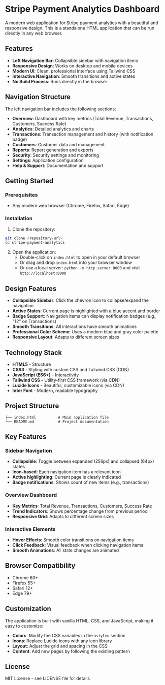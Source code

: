 # Stripe Payment Analytics Dashboard

A modern web application for Stripe payment analytics with a beautiful and responsive design. This is a standalone HTML application that can be run directly in any web browser.

## Features

- **Left Navigation Bar**: Collapsible sidebar with navigation items
- **Responsive Design**: Works on desktop and mobile devices
- **Modern UI**: Clean, professional interface using Tailwind CSS
- **Interactive Navigation**: Smooth transitions and active states
- **No Build Process**: Runs directly in the browser

## Navigation Structure

The left navigation bar includes the following sections:

- **Overview**: Dashboard with key metrics (Total Revenue, Transactions, Customers, Success Rate)
- **Analytics**: Detailed analytics and charts
- **Transactions**: Transaction management and history (with notification badge)
- **Customers**: Customer data and management
- **Reports**: Report generation and exports
- **Security**: Security settings and monitoring
- **Settings**: Application configuration
- **Help & Support**: Documentation and support

## Getting Started

### Prerequisites

- Any modern web browser (Chrome, Firefox, Safari, Edge)

### Installation

1. Clone the repository:
```bash
git clone <repository-url>
cd stripe-payment-analytics
```

2. Open the application:
   - Double-click on `index.html` to open in your default browser
   - Or drag and drop `index.html` into your browser window
   - Or use a local server: `python -m http.server 8000` and visit `http://localhost:8000`

## Design Features

- **Collapsible Sidebar**: Click the chevron icon to collapse/expand the navigation
- **Active States**: Current page is highlighted with a blue accent and border
- **Badge Support**: Navigation items can display notification badges (e.g., "12" on Transactions)
- **Smooth Transitions**: All interactions have smooth animations
- **Professional Color Scheme**: Uses a modern blue and gray color palette
- **Responsive Layout**: Adapts to different screen sizes

## Technology Stack

- **HTML5** - Structure
- **CSS3** - Styling with custom CSS and Tailwind CSS (CDN)
- **JavaScript (ES6+)** - Interactivity
- **Tailwind CSS** - Utility-first CSS framework (via CDN)
- **Lucide Icons** - Beautiful, customizable icons (via CDN)
- **Inter Font** - Modern, readable typography

## Project Structure

```
├── index.html          # Main application file
└── README.md           # Project documentation
```

## Key Features

### Sidebar Navigation
- **Collapsible**: Toggle between expanded (256px) and collapsed (64px) states
- **Icon-based**: Each navigation item has a relevant icon
- **Active highlighting**: Current page is clearly indicated
- **Badge notifications**: Shows count of new items (e.g., transactions)

### Overview Dashboard
- **Key Metrics**: Total Revenue, Transactions, Customers, Success Rate
- **Trend Indicators**: Shows percentage change from previous period
- **Responsive Grid**: Adapts to different screen sizes

### Interactive Elements
- **Hover Effects**: Smooth color transitions on navigation items
- **Click Feedback**: Visual feedback when clicking navigation items
- **Smooth Animations**: All state changes are animated

## Browser Compatibility

- Chrome 60+
- Firefox 55+
- Safari 12+
- Edge 79+

## Customization

The application is built with vanilla HTML, CSS, and JavaScript, making it easy to customize:

- **Colors**: Modify the CSS variables in the `<style>` section
- **Icons**: Replace Lucide icons with any icon library
- **Layout**: Adjust the grid and spacing in the CSS
- **Content**: Add new pages by following the existing pattern

## License

MIT License - see LICENSE file for details
